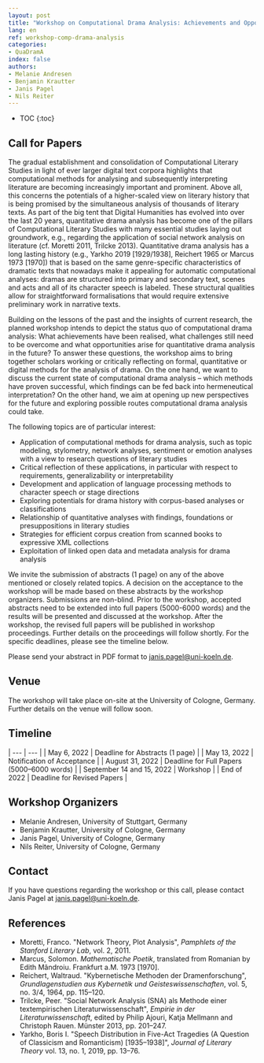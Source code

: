 ```yaml
---
layout: post
title: "Workshop on Computational Drama Analysis: Achievements and Opportunities"
lang: en
ref: workshop-comp-drama-analysis
categories:
- QuaDramA
index: false
authors:
- Melanie Andresen
- Benjamin Krautter
- Janis Pagel
- Nils Reiter
---
```


* TOC
{:toc}

## Call for Papers

The gradual establishment and consolidation of Computational Literary Studies in light of ever larger digital text corpora highlights that computational methods for analysing and subsequently interpreting literature are becoming increasingly important and prominent. Above all, this concerns the potentials of a higher-scaled view on literary history that is being promised by the simultaneous analysis of thousands of literary texts. As part of the big tent that Digital Humanities has evolved into over the last 20 years, quantitative drama analysis has become one of the pillars of Computational Literary Studies with many essential studies laying out groundwork, e.g., regarding the application of social network analysis on literature (cf. Moretti 2011, Trilcke 2013). Quantitative drama analysis has a long lasting history (e.g., Yarkho 2019 [1929/1938], Reichert 1965 or Marcus 1973 [1970]) that is based on the same genre-specific characteristics of dramatic texts that nowadays make it appealing for automatic computational analyses: dramas are structured into primary and secondary text, scenes and acts and all of its character speech is labeled. These structural qualities allow for straightforward formalisations that would require extensive preliminary work in narrative texts.

Building on the lessons of the past and the insights of current research, the planned workshop intends to depict the status quo of computational drama analysis: What achievements have been realised, what challenges still need to be overcome and what opportunities arise for quantitative drama analysis in the future? To answer these questions, the workshop aims to bring together scholars working or critically reflecting on formal, quantitative or digital methods for the analysis of drama. On the one hand, we want to discuss the current state of computational drama analysis – which methods have proven successful, which findings can be fed back into hermeneutical interpretation? On the other hand, we aim at opening up new perspectives for the future and exploring possible routes computational drama analysis could take.

 The following topics are of particular interest:
- Application of computational methods for drama analysis, such as topic modeling, stylometry, network analyses, sentiment or emotion analyses with a view to research questions of literary studies
- Critical reflection of these applications, in particular with respect to requirements, generalizability or interpretability
- Development and application of language processing methods to character speech or stage directions
- Exploring potentials for drama history with corpus-based analyses or classifications
- Relationship of quantitative analyses with findings, foundations or presuppositions in literary studies
- Strategies for efficient corpus creation from scanned books to expressive XML collections
- Exploitation of linked open data and metadata analysis for drama analysis

We invite the submission of abstracts (1 page) on any of the above mentioned or closely related topics. A decision on the acceptance to the workshop will be made based on these abstracts by the workshop organizers. Submissions are non-blind. Prior to the workshop, accepted abstracts need to be extended into full papers (5000-6000 words) and the results will be presented and discussed at the workshop. After the workshop, the revised full papers will be published in workshop proceedings. Further details on the proceedings will follow shortly.
For the specific deadlines, please see the timeline below.

Please send your abstract in PDF format to [janis.pagel@uni-koeln.de](mailto:janis.pagel@uni-koeln.de).

## Venue

The workshop will take place on-site at the University of Cologne, Germany. Further details on the venue will follow soon.

## Timeline

| ---                       | ---                                        |
| May 6, 2022               | Deadline for Abstracts (1 page)            |
| May 13, 2022              | Notification of Acceptance                 |
| August 31, 2022           | Deadline for Full Papers (5000–6000 words) |
| September 14 and 15, 2022 | Workshop                                   |
| End of 2022               | Deadline for Revised Papers                |

## Workshop Organizers

- Melanie Andresen, University of Stuttgart, Germany
- Benjamin Krautter, University of Cologne, Germany
- Janis Pagel, University of Cologne, Germany
- Nils Reiter, University of Cologne, Germany

## Contact

If you have questions regarding the workshop or this call, please contact Janis Pagel at [janis.pagel@uni-koeln.de](mailto:janis.pagel@uni-koeln.de).

## References

- Moretti, Franco. "Network Theory, Plot Analysis", <i>Pamphlets of the Stanford Literary Lab</i>, vol. 2, 2011.
- Marcus, Solomon. <i>Mathematische Poetik</i>, translated from Romanian by Edith Mândroiu. Frankfurt a.M. 1973 [1970].
- Reichert, Waltraud. "Kybernetische Methoden der Dramenforschung", <i>Grundlagenstudien aus Kybernetik und Geisteswissenschaften</i>, vol. 5, no. 3/4, 1964, pp. 115–120.
- Trilcke, Peer. "Social Network Analysis (SNA) als Methode einer textempirischen Literaturwissenschaft", <i>Empirie in der Literaturwissenschaft</i>, edited by Philip Ajouri, Katja Mellmann and Christoph Rauen. Münster 2013, pp. 201–247.
- Yarkho, Boris I. "Speech Distribution in Five-Act Tragedies (A Question of Classicism and Romanticism) [1935–1938]", <i>Journal of Literary Theory</i> vol. 13, no. 1, 2019, pp. 13–76.
